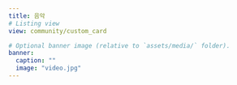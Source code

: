 ```yaml
---
title: 음악
# Listing view
view: community/custom_card

# Optional banner image (relative to `assets/media/` folder).
banner:
  caption: ""
  image: "video.jpg"
---
```

